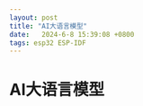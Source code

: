 ```yaml
---
layout: post
title: "AI大语言模型" 
date:   2024-6-8 15:39:08 +0800
tags: esp32 ESP-IDF
---
```


# AI大语言模型

